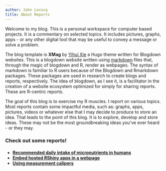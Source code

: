 ```yaml
---
author: John Lecocq
title: About Reports
---
```


Welcome to my blog. This is a personal workspace for computer based projects. It is a commentary on selected topics. It includes pictures, graphs, apps - or any other digital tool that may be useful to convey a message or solve a problem. 

The blog template is **XMag** by [Yihui Xie](https://yihui.org/en/) a Hugo theme written for Blogdown websites. This is a blogdown website written using [markdown](https://www.markdownguide.org/) files that, through the magic of blogdown and R, render as webpages. The syntax of markdown is familiar to R users because of the Blogdown and Rmarkdown packages. These packages are used in research to create blogs and reports, respectively. The idea of blogdown, as I see it, is a facilitator in the creation of a website ecosystem optimized for simply for sharing reports. These are R-centric reports. 

The goal of this blog is to exercise my R muscles. I report on various topics. Most reports contain some impactful media, such as: graphs, apps, pictures, videos or whatever else that I may decide to produce to store an idea. That leads to the point of this blog. It is to explore, develop and store ideas. These may not be the most groundbreaking ideas you've ever heard - or they may. 

### Check out some reports!

<h4>

- [Recommended daily intake of micronutrients in humans](https://johnlecocq.org/post/2023/08/08/exploring-recommended-dietary-intake-of-nutrients/)
- [Embed hosted RShiny apps in a webpage](https://johnlecocq.org/post/2023/09/16/how-to-create-a-responsive-html-iframe-element-for-dimensionally-dynamic-contents/)
- [Using measurement calipers](https://johnlecocq.org/post/2024/04/25/how-to-use-calipers/)

</h4>
